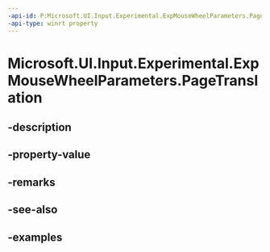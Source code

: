 ```yaml
---
-api-id: P:Microsoft.UI.Input.Experimental.ExpMouseWheelParameters.PageTranslation
-api-type: winrt property
---
```


# Microsoft.UI.Input.Experimental.ExpMouseWheelParameters.PageTranslation

<!--
public Windows.Foundation.Point PageTranslation { get; set; }
-->


## -description

## -property-value

## -remarks

## -see-also

## -examples


